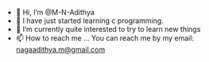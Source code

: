- 👋 Hi, I’m @M-N-Adithya
- 👀 I have just started learning c programming.
- 🌱 I’m currently quite interested to try to learn new things
- 📫 How to reach me ... You can reach me by my email: nagaadithya.m@gmail.com

<!---
M-N-Adithya/M-N-Adithya is a ✨ special ✨ repository because its `README.md` (this file) appears on your GitHub profile.
You can click the Preview link to take a look at your changes.
--->
